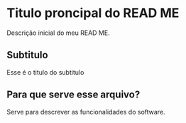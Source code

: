 # Titulo proncipal do READ ME

Descrição inicial do meu READ ME.

## Subtitulo

Esse é o titulo do subtitulo

## Para que serve esse arquivo?

Serve para descrever as funcionalidades do software.
